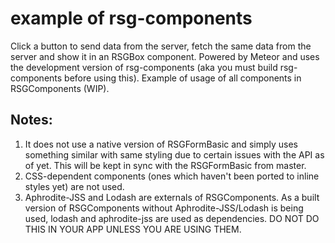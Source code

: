 # example of rsg-components
Click a button to send data from the server, fetch the same data from the server and show it in an RSGBox component. Powered by Meteor and uses the development version of rsg-components (aka you must build rsg-components before using this). Example of usage of all components in RSGComponents (WIP).

## Notes:
1. It does not use a native version of RSGFormBasic and simply uses something similar with same styling due to certain issues with the API as of yet. This will be kept in sync with the RSGFormBasic from master.
2. CSS-dependent components (ones which haven't been ported to inline styles yet) are not used.
3. Aphrodite-JSS and Lodash are externals of RSGComponents. As a built version of RSGComponents without Aphrodite-JSS/Lodash is being used, lodash and aphrodite-jss are used as dependencies. DO NOT DO THIS IN YOUR APP UNLESS YOU ARE USING THEM.